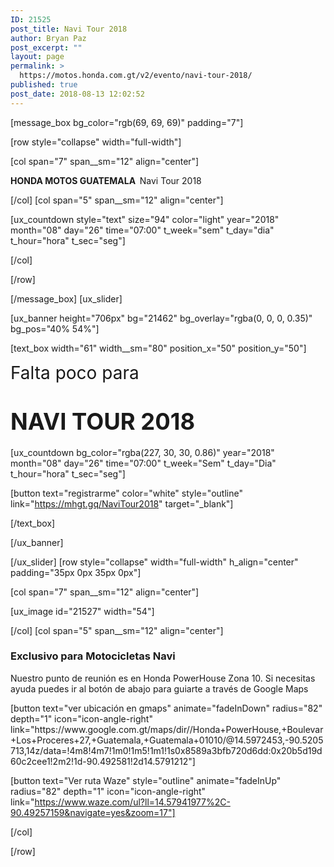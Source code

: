 ```yaml
---
ID: 21525
post_title: Navi Tour 2018
author: Bryan Paz
post_excerpt: ""
layout: page
permalink: >
  https://motos.honda.com.gt/v2/evento/navi-tour-2018/
published: true
post_date: 2018-08-13 12:02:52
---
```

[message_box bg_color="rgb(69, 69, 69)" padding="7"]

[row style="collapse" width="full-width"]

[col span="7" span__sm="12" align="center"]

<p><strong>HONDA MOTOS GUATEMALA  </strong>Navi Tour 2018</p>

[/col]
[col span="5" span__sm="12" align="center"]

[ux_countdown style="text" size="94" color="light" year="2018" month="08" day="26" time="07:00" t_week="sem" t_day="dia" t_hour="hora" t_sec="seg"]


[/col]

[/row]

[/message_box]
[ux_slider]

[ux_banner height="706px" bg="21462" bg_overlay="rgba(0, 0, 0, 0.35)" bg_pos="40% 54%"]

[text_box width="61" width__sm="80" position_x="50" position_y="50"]

<p class="alt-font"><span style="font-size: 200%;">Falta poco para</span></p>
<h1><span style="font-size: 130%;"><strong>NAVI TOUR 2018</strong></span></h1>
[ux_countdown bg_color="rgba(227, 30, 30, 0.86)" year="2018" month="08" day="26" time="07:00" t_week="Sem" t_day="Dia" t_hour="hora" t_sec="seg"]

[button text="registrarme" color="white" style="outline" link="https://mhgt.gq/NaviTour2018" target="_blank"]


[/text_box]

[/ux_banner]

[/ux_slider]
[row style="collapse" width="full-width" h_align="center" padding="35px 0px 35px 0px"]

[col span="7" span__sm="12" align="center"]

[ux_image id="21527" width="54"]


[/col]
[col span="5" span__sm="12" align="center"]

<h3>Exclusivo para Motocicletas Navi</h3>
<p>Nuestro punto de reunión es en Honda PowerHouse Zona 10. Si necesitas ayuda puedes ir al botón de abajo para guiarte a través de Google Maps</p>
[button text="ver ubicación en gmaps" animate="fadeInDown" radius="82" depth="1" icon="icon-angle-right" link="https://www.google.com.gt/maps/dir//Honda+PowerHouse,+Boulevar+Los+Proceres+27,+Guatemala,+Guatemala+01010/@14.5972453,-90.5205713,14z/data=!4m8!4m7!1m0!1m5!1m1!1s0x8589a3bfb720d6dd:0x20b5d19d60c2cee1!2m2!1d-90.492581!2d14.5791212"]

[button text="Ver ruta Waze" style="outline" animate="fadeInUp" radius="82" depth="1" icon="icon-angle-right" link="https://www.waze.com/ul?ll=14.57941977%2C-90.49257159&navigate=yes&zoom=17"]


[/col]

[/row]